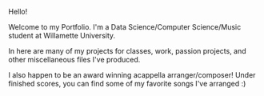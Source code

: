 Hello!

Welcome to my Portfolio. I'm a Data Science/Computer Science/Music student at Willamette University.

In here are many of my projects for classes, work, passion projects, and other miscellaneous files I've produced.

I also happen to be an award winning acappella arranger/composer! Under finished scores, you can find some of my favorite songs I've arranged :)
